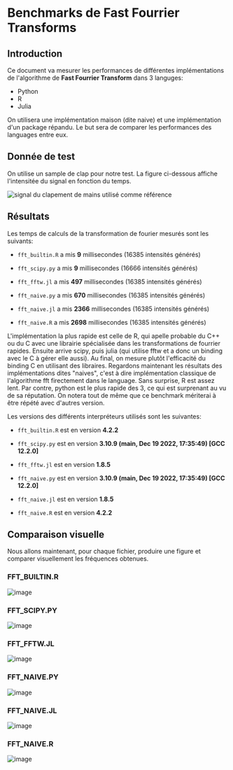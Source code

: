 # Benchmarks de Fast Fourrier Transforms
## Introduction
Ce document va mesurer les performances de différentes
implémentations de l'algorithme de **Fast Fourrier Transform** dans 3 languges:
- Python
- R
- Julia

On utilisera une implémentation maison (dite naive)
et une implémentation d'un package répandu. Le but sera de comparer
les performances des languages entre eux.

## Donnée de test
On utilise un sample de clap pour notre test. La figure
ci-dessous affiche l'intensitée du signal en fonction du temps.

![signal du clapement de mains utilisé comme référence](clap.png)

## Résultats
Les temps de calculs de la transformation de fourier mesurés sont les suivants:

 - `fft_builtin.R` a mis **9** millisecondes (16385 intensités générés)

 - `fft_scipy.py` a mis **9** millisecondes (16666 intensités générés)

 - `fft_fftw.jl` a mis **497** millisecondes (16385 intensités générés)

 - `fft_naive.py` a mis **670** millisecondes (16385 intensités générés)

 - `fft_naive.jl` a mis **2366** millisecondes (16385 intensités générés)

 - `fft_naive.R` a mis **2698** millisecondes (16385 intensités générés)


L'implémentation la plus rapide est celle de R, qui apelle probable
du C++ ou du C avec une librairie spécialisée dans les transformations
de fourrier rapides. Ensuite arrive scipy, puis julia (qui utilise
fftw et a donc un binding avec le C à gérer elle aussi).
Au final, on mesure plutôt l'efficacité du binding C en utilisant
des libraires. Regardons maintenant les résultats des implémentations
dites "naives", c'est à dire implémentation classique de l'algorithme fft
firectement dans le language.
Sans surprise, R est assez lent. Par contre, python est le plus rapide
des 3, ce qui est surprenant au vu de sa réputation.
On notera tout de même que ce benchmark mériterai à être répété avec d'autres version.

Les versions des différents interpréteurs utilisés sont les suivantes:


 - `fft_builtin.R` est en version **4.2.2**

 - `fft_scipy.py` est en version **3.10.9 (main, Dec 19 2022, 17:35:49) [GCC 12.2.0]**

 - `fft_fftw.jl` est en version **1.8.5**

 - `fft_naive.py` est en version **3.10.9 (main, Dec 19 2022, 17:35:49) [GCC 12.2.0]**

 - `fft_naive.jl` est en version **1.8.5**

 - `fft_naive.R` est en version **4.2.2**

## Comparaison visuelle
Nous allons maintenant, pour chaque fichier, produire une figure et comparer
visuellement les fréquences obtenues.



### FFT_BUILTIN.R
![image](figure_fft_builtin.R.png)

### FFT_SCIPY.PY
![image](figure_fft_scipy.py.png)

### FFT_FFTW.JL
![image](figure_fft_fftw.jl.png)

### FFT_NAIVE.PY
![image](figure_fft_naive.py.png)

### FFT_NAIVE.JL
![image](figure_fft_naive.jl.png)

### FFT_NAIVE.R
![image](figure_fft_naive.R.png)
